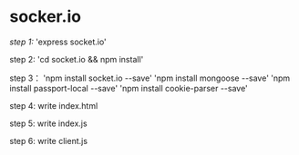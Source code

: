 # socker.io

*step 1:*
 'express socket.io'

step 2:
 'cd socket.io && npm install'

step 3：
 'npm install socket.io --save'
  'npm install mongoose --save'
 'npm install passport-local --save'
 'npm install cookie-parser --save'

step 4:
  write index.html

step 5:
  write index.js

step 6:
 write client.js
